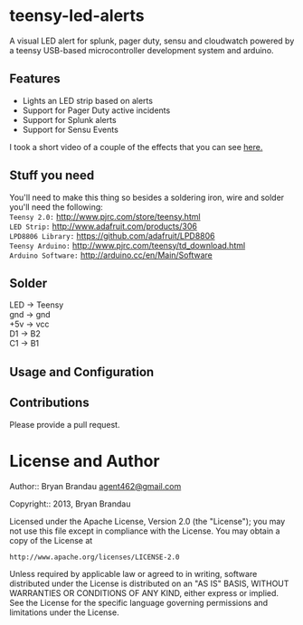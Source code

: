 teensy-led-alerts
=================

A visual LED alert for splunk, pager duty, sensu and cloudwatch powered by a teensy USB-based microcontroller development system and arduino.

Features
--------
* Lights an LED strip based on alerts
* Support for Pager Duty active incidents
* Support for Splunk alerts
* Support for Sensu Events

I took a short video of a couple of the effects that you can see [here.](https://www.dropbox.com/s/1xmv9pni180laq3/2013-01-27%2021.00.46.mp4)

Stuff you need
--------------
You'll need to make this thing so besides a soldering iron, wire and solder you'll need the following:  
`Teensy 2.0:` http://www.pjrc.com/store/teensy.html  
`LED Strip:` http://www.adafruit.com/products/306  
`LPD8806 Library:` https://github.com/adafruit/LPD8806  
`Teensy Arduino:` http://www.pjrc.com/teensy/td_download.html  
`Arduino Software:` http://arduino.cc/en/Main/Software  

Solder
------
LED -> Teensy  
gnd -> gnd  
+5v -> vcc  
D1 -> B2  
C1 -> B1  

Usage and Configuration
-----------------------

Contributions
-------------
Please provide a pull request.  


License and Author
==================

Author:: Bryan Brandau <agent462@gmail.com>

Copyright:: 2013, Bryan Brandau

Licensed under the Apache License, Version 2.0 (the "License");
you may not use this file except in compliance with the License.
You may obtain a copy of the License at

    http://www.apache.org/licenses/LICENSE-2.0

Unless required by applicable law or agreed to in writing, software
distributed under the License is distributed on an "AS IS" BASIS,
WITHOUT WARRANTIES OR CONDITIONS OF ANY KIND, either express or implied.
See the License for the specific language governing permissions and
limitations under the License.
